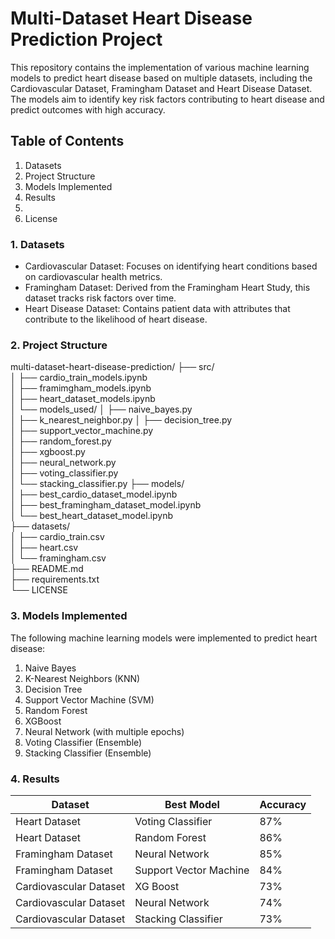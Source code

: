 # Multi-Dataset Heart Disease Prediction Project
This repository contains the implementation of various machine learning models to predict heart disease based on multiple datasets, including the Cardiovascular Dataset, Framingham Dataset and Heart Disease Dataset. The models aim to identify key risk factors contributing to heart disease and predict outcomes with high accuracy.

## Table of Contents

1. Datasets
2. Project Structure
3. Models Implemented
4. Results
5. 
6. License

### 1. Datasets
- Cardiovascular Dataset: Focuses on identifying heart conditions based on cardiovascular health metrics.
- Framingham Dataset: Derived from the Framingham Heart Study, this dataset tracks risk factors over time.
- Heart Disease Dataset: Contains patient data with attributes that contribute to the likelihood of heart disease.

### 2. Project Structure
multi-dataset-heart-disease-prediction/
├── src/                        
│   ├── cardio_train_models.ipynb            
│   ├── framimgham_models.ipynb                  
│   ├── heart_dataset_models.ipynb             
│   └── models_used/
│       ├── naive_bayes.py                    
│       ├── k_nearest_neighbor.py 
│       ├── decision_tree.py                    
│       ├── support_vector_machine.py                    
│       ├── random_forest.py         
│       ├── xgboost.py                
│       ├── neural_network.py        
│       ├── voting_classifier.py  
│       └── stacking_classifier.py
├── models/                      
│   ├── best_cardio_dataset_model.ipynb    
│   ├── best_framingham_dataset_model.ipynb      
│   └── best_heart_dataset_model.ipynb          
├── datasets/                     
│   ├── cardio_train.csv      
│   ├── heart.csv                 
│   └── framingham.csv           
├── README.md                     
├── requirements.txt              
└── LICENSE                       


### 3. Models Implemented
The following machine learning models were implemented to predict heart disease:

  1. Naive Bayes
  2. K-Nearest Neighbors (KNN)
  3. Decision Tree
  4. Support Vector Machine (SVM)
  5. Random Forest
  6. XGBoost
  7. Neural Network (with multiple epochs)
  8. Voting Classifier (Ensemble)
  9. Stacking Classifier (Ensemble)

### 4. Results

  | Dataset                 | Best Model             | Accuracy |
  |-------------------------|------------------------|----------|
  | Heart Dataset           | Voting Classifier      | 87%      |
  | Heart Dataset           | Random Forest          | 86%      |
  | Framingham Dataset      | Neural Network         | 85%      |
  | Framingham Dataset      | Support Vector Machine | 84%      |
  | Cardiovascular Dataset  | XG Boost               | 73%      |
  | Cardiovascular Dataset  | Neural Network         | 74%      |
  | Cardiovascular Dataset  | Stacking Classifier    | 73%      |


